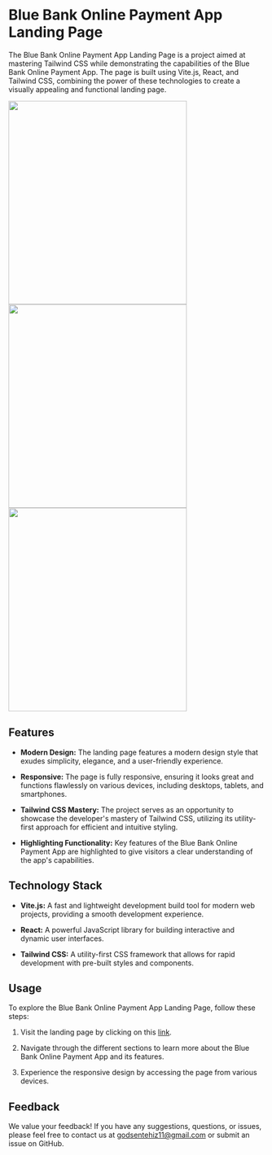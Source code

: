 
# Blue Bank Online Payment App Landing Page

The Blue Bank Online Payment App Landing Page is a project aimed at mastering Tailwind CSS while demonstrating the capabilities of the Blue Bank Online Payment App. The page is built using Vite.js, React, and Tailwind CSS, combining the power of these technologies to create a visually appealing and functional landing page.


<img src="https://github.com/Eh1z/modern_bank_app/assets/111048723/e5a56746-557a-4d1a-b24e-42d93547b7f2" width="350" height="400">
<img src="https://github.com/Eh1z/modern_bank_app/assets/111048723/be72cb57-0f40-421a-8f2f-8495e0586ad0" width="350" height="400">
<img src="https://github.com/Eh1z/modern_bank_app/assets/111048723/a4ddedaa-b419-462d-af06-8ab1eb310696" width="350" height="400">




## Features

- **Modern Design:** The landing page features a modern design style that exudes simplicity, elegance, and a user-friendly experience.

- **Responsive:** The page is fully responsive, ensuring it looks great and functions flawlessly on various devices, including desktops, tablets, and smartphones.

- **Tailwind CSS Mastery:** The project serves as an opportunity to showcase the developer's mastery of Tailwind CSS, utilizing its utility-first approach for efficient and intuitive styling.

- **Highlighting Functionality:** Key features of the Blue Bank Online Payment App are highlighted to give visitors a clear understanding of the app's capabilities.

## Technology Stack

- **Vite.js:** A fast and lightweight development build tool for modern web projects, providing a smooth development experience.

- **React:** A powerful JavaScript library for building interactive and dynamic user interfaces.

- **Tailwind CSS:** A utility-first CSS framework that allows for rapid development with pre-built styles and components.

## Usage

To explore the Blue Bank Online Payment App Landing Page, follow these steps:

1. Visit the landing page by clicking on this [link](https://blue-bank.netlify.app/).

2. Navigate through the different sections to learn more about the Blue Bank Online Payment App and its features.

3. Experience the responsive design by accessing the page from various devices.


## Feedback

We value your feedback! If you have any suggestions, questions, or issues, please feel free to contact us at godsentehiz11@gmail.com or submit an issue on GitHub.
